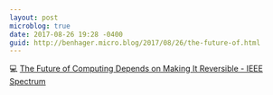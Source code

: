 ```yaml
---
layout: post
microblog: true
date: 2017-08-26 19:28 -0400
guid: http://benhager.micro.blog/2017/08/26/the-future-of.html
---
```

💻 [The Future of Computing Depends on Making It Reversible - IEEE Spectrum](http://spectrum.ieee.org/computing/hardware/the-future-of-computing-depends-on-making-it-reversible)
